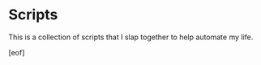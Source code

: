 Scripts
=======

This is a collection of scripts that I slap together to help automate my life.

[eof]
